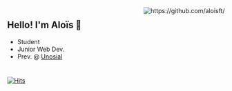 <img align="right" alt ="https://github.com/aloisft/" src="https://github-readme-stats-git-masterrstaa-rickstaa.vercel.app/api?username=aloisft&show_icons=true&hide_border=true&theme=github_dark" />


<h2 align="left">
    Hello! I'm <strong>Aloïs 👋</strong> 
</h2>

- Student
- Junior Web Dev.
- Prev. @ [Unosial](https://unosial.com)



#
[![Hits](https://hits-app.vercel.app/hits?url=https://github.com/aloisft&bgLeft=444444&bgRight=575fff&label=visits)](https://hits-app.vercel.app/)
